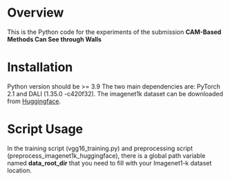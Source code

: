 # Overview

This is the Python code for the experiments of the submission **CAM-Based Methods Can See through Walls**

# Installation

Python version should be >= 3.9
The two main dependencies are: PyTorch 2.1 and DALI (1.35.0 -c420f32).
The imagenet1k dataset can be downloaded from [Huggingface](https://huggingface.co/datasets/imagenet-1k).

# Script Usage

In the training script (vgg16_training.py) and preprocessing script (preprocess_imagenet1k_huggingface), there is a global path variable named **data_root_dir** that you need to fill with your Imagenet1-k dataset location. 
